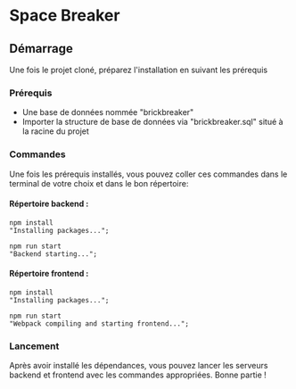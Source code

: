 
# Space Breaker

## Démarrage
Une fois le projet cloné, préparez l'installation en suivant les prérequis

### Prérequis
  - Une base de données nommée "brickbreaker"
  - Importer la structure de base de données via "brickbreaker.sql" situé à la racine du projet

### Commandes
Une fois les prérequis installés, vous pouvez coller ces commandes dans le terminal de votre choix et dans le bon répertoire:

#### Répertoire backend :
```shell
npm install
"Installing packages...";
```

```shell
npm run start
"Backend starting...";
```

#### Répertoire frontend :
```shell
npm install
"Installing packages...";
```

```shell
npm run start
"Webpack compiling and starting frontend...";
```

### Lancement
Après avoir installé les dépendances, vous pouvez lancer les serveurs backend et frontend avec les commandes appropriées.
Bonne partie !
